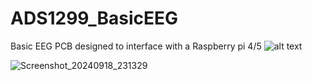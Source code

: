 # ADS1299_BasicEEG
Basic EEG PCB designed to interface with a Raspberry pi 4/5
![alt text](bioamplifierF.png)


![Screenshot_20240918_231329](https://github.com/user-attachments/assets/83450fe3-0656-45b9-ade6-f34386478898)
